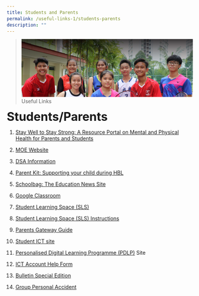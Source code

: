 ```yaml
---
title: Students and Parents
permalink: /useful-links-1/students-parents
description: ""
---
```

>![](/images/About%20us.jpg)
>Useful Links

**<font size=6>Students/Parents</font>**

1.  [Stay Well to Stay Strong: A Resource Portal on Mental and Physical Health for Parents and Students](https://www.healthhub.sg/programmes/170/StayWell)  
    
2.  [MOE Website](http://www.moe.gov.sg/)
3.  [DSA Information](https://moe-sengkangsec-staging.netlify.app/co-curriculum/co-curricular-activities-cca/direct-school-admission-dsa)
4.  [Parent Kit: Supporting your child during HBL](/files/Parent%20Kit%20-%20Supporting%20your%20child%20during%20Full%20HBL-1%201.pdf)
5.  [Schoolbag: The Education News Site](https://www.schoolbag.sg/)
6. [Google Classroom](http://classroom.google.com/)  
    
7.  [Student Learning Space (SLS)](https://vle.learning.moe.edu.sg/login) 
8.  [Student Learning Space (SLS) Instructions](https://drive.google.com/a/skss.edu.sg/file/d/1osfoa8EtCAToVNjwdoCS0ux2jXdUKSxa/view?usp=sharing)
9.  [Parents Gateway Guide](https://moe-sengkangsec-staging.netlify.app/useful-links-1/parenting-resources)
10. [Student ICT site](https://sites.google.com/moe.edu.sg/skss-student-ict/hbl)  
11. [Personalised Digital Learning Programme (PDLP)](https://sites.google.com/moe.edu.sg/skss-pdlp/home) Site
12.  [ICT Account Help Form](https://form.gov.sg/5e40b45c90a6810012db9175)
13.  [Bulletin Special Edition](/files/SKSS%20Bulletin%20Special%20Edition%2027%20July%202021.pdf)
14. [Group Personal Accident](https://www.income.com.sg/studentgpa)